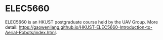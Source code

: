 # ELEC5660
ELEC5660 is an HKUST postgraduate course held by the UAV Group.
More detail: https://gaowenliang.github.io/HKUST-ELEC5660-Introduction-to-Aerial-Robots/index.html.
